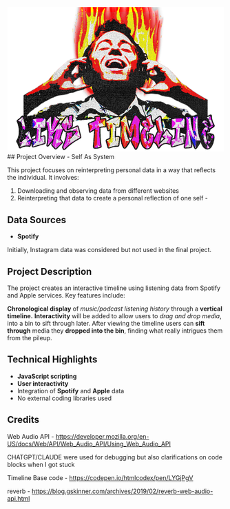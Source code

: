 
<img src="Assets/header.png" alt= "my my image" width="2000"  >
## Project Overview - Self As System

This project focuses on reinterpreting personal data in a way that reflects the individual. It involves:

1. Downloading and observing data from different websites
2. Reinterpreting that data to create a personal reflection of one self - 

## Data Sources

- **Spotify**
  

Initially, Instagram data was considered but not used in the final project.

## Project Description

The project creates an interactive timeline using listening data from Spotify and Apple services. Key features include:

**Chronological display** of *music/podcast listening history* through a **vertical timeline.** **Interactivity** will be added to allow users to *drag and drop media*, into a bin to sift through later.  After viewing the timeline users can **sift through** media they **dropped into the bin**, finding what really intrigues them from the pileup. 

## Technical Highlights

- **JavaScript scripting**
- **User interactivity**
- Integration of **Spotify** and **Apple** data
- No external coding libraries used

## Credits

Web Audio API - https://developer.mozilla.org/en-US/docs/Web/API/Web_Audio_API/Using_Web_Audio_API

CHATGPT/CLAUDE were used for debugging but  also clarifications on code blocks when I got stuck

Timeline Base code - https://codepen.io/htmlcodex/pen/LYGjPgV

reverb - https://blog.gskinner.com/archives/2019/02/reverb-web-audio-api.html